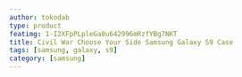 ```yaml
---
author: tokodab
type: product
featimg: 1-I2XFpPLpleGa8u642996mRzfYBg7NKT
title: Civil War Choose Your Side Samsung Galaxy S9 Case
tags: [samsung, galaxy, s9]
category: [samsung]
---
```

